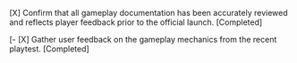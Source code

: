 [X] Confirm that all gameplay documentation has been accurately reviewed and reflects player feedback prior to the official launch. [Completed]

[- [X] Gather user feedback on the gameplay mechanics from the recent playtest. [Completed]
